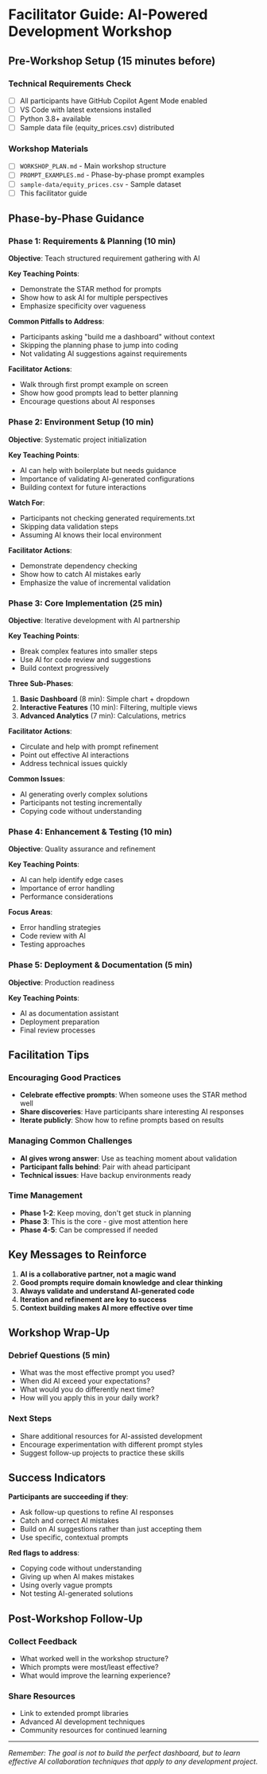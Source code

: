 # Facilitator Guide: AI-Powered Development Workshop

## Pre-Workshop Setup (15 minutes before)

### Technical Requirements Check
- [ ] All participants have GitHub Copilot Agent Mode enabled
- [ ] VS Code with latest extensions installed
- [ ] Python 3.8+ available
- [ ] Sample data file (equity_prices.csv) distributed

### Workshop Materials
- [ ] `WORKSHOP_PLAN.md` - Main workshop structure
- [ ] `PROMPT_EXAMPLES.md` - Phase-by-phase prompt examples
- [ ] `sample-data/equity_prices.csv` - Sample dataset
- [ ] This facilitator guide

## Phase-by-Phase Guidance

### Phase 1: Requirements & Planning (10 min)
**Objective**: Teach structured requirement gathering with AI

**Key Teaching Points**:
- Demonstrate the STAR method for prompts
- Show how to ask AI for multiple perspectives
- Emphasize specificity over vagueness

**Common Pitfalls to Address**:
- Participants asking "build me a dashboard" without context
- Skipping the planning phase to jump into coding
- Not validating AI suggestions against requirements

**Facilitator Actions**:
- Walk through first prompt example on screen
- Show how good prompts lead to better planning
- Encourage questions about AI responses

### Phase 2: Environment Setup (10 min)
**Objective**: Systematic project initialization

**Key Teaching Points**:
- AI can help with boilerplate but needs guidance
- Importance of validating AI-generated configurations
- Building context for future interactions

**Watch For**:
- Participants not checking generated requirements.txt
- Skipping data validation steps
- Assuming AI knows their local environment

**Facilitator Actions**:
- Demonstrate dependency checking
- Show how to catch AI mistakes early
- Emphasize the value of incremental validation

### Phase 3: Core Implementation (25 min)
**Objective**: Iterative development with AI partnership

**Key Teaching Points**:
- Break complex features into smaller steps
- Use AI for code review and suggestions
- Build context progressively

**Three Sub-Phases**:
1. **Basic Dashboard** (8 min): Simple chart + dropdown
2. **Interactive Features** (10 min): Filtering, multiple views
3. **Advanced Analytics** (7 min): Calculations, metrics

**Facilitator Actions**:
- Circulate and help with prompt refinement
- Point out effective AI interactions
- Address technical issues quickly

**Common Issues**:
- AI generating overly complex solutions
- Participants not testing incrementally
- Copying code without understanding

### Phase 4: Enhancement & Testing (10 min)
**Objective**: Quality assurance and refinement

**Key Teaching Points**:
- AI can help identify edge cases
- Importance of error handling
- Performance considerations

**Focus Areas**:
- Error handling strategies
- Code review with AI
- Testing approaches

### Phase 5: Deployment & Documentation (5 min)
**Objective**: Production readiness

**Key Teaching Points**:
- AI as documentation assistant
- Deployment preparation
- Final review processes

## Facilitation Tips

### Encouraging Good Practices
- **Celebrate effective prompts**: When someone uses the STAR method well
- **Share discoveries**: Have participants share interesting AI responses
- **Iterate publicly**: Show how to refine prompts based on results

### Managing Common Challenges
- **AI gives wrong answer**: Use as teaching moment about validation
- **Participant falls behind**: Pair with ahead participant
- **Technical issues**: Have backup environments ready

### Time Management
- **Phase 1-2**: Keep moving, don't get stuck in planning
- **Phase 3**: This is the core - give most attention here
- **Phase 4-5**: Can be compressed if needed

## Key Messages to Reinforce

1. **AI is a collaborative partner, not a magic wand**
2. **Good prompts require domain knowledge and clear thinking**
3. **Always validate and understand AI-generated code**
4. **Iteration and refinement are key to success**
5. **Context building makes AI more effective over time**

## Workshop Wrap-Up

### Debrief Questions (5 min)
- What was the most effective prompt you used?
- When did AI exceed your expectations?
- What would you do differently next time?
- How will you apply this in your daily work?

### Next Steps
- Share additional resources for AI-assisted development
- Encourage experimentation with different prompt styles
- Suggest follow-up projects to practice these skills

## Success Indicators

**Participants are succeeding if they**:
- Ask follow-up questions to refine AI responses
- Catch and correct AI mistakes
- Build on AI suggestions rather than just accepting them
- Use specific, contextual prompts

**Red flags to address**:
- Copying code without understanding
- Giving up when AI makes mistakes
- Using overly vague prompts
- Not testing AI-generated solutions

## Post-Workshop Follow-Up

### Collect Feedback
- What worked well in the workshop structure?
- Which prompts were most/least effective?
- What would improve the learning experience?

### Share Resources
- Link to extended prompt libraries
- Advanced AI development techniques
- Community resources for continued learning

---

*Remember: The goal is not to build the perfect dashboard, but to learn effective AI collaboration techniques that apply to any development project.*
